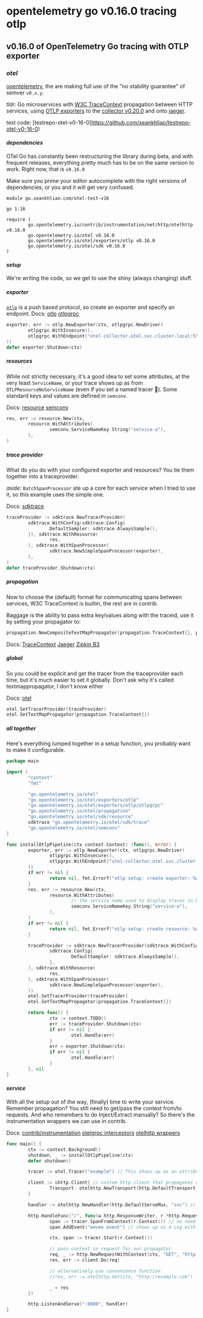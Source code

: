 # opentelemetry go v0.16.0 tracing otlp

## v0.16.0 of OpenTelemetry Go tracing with OTLP exporter


### _otel_

[opentelemetry](https://opentelemetry.io/),
the are making full use of the "no stability guarantee" of semver `v0.x.y`.

_tldr:_ Go microservices with
[W3C TraceContext](https://pkg.go.dev/go.opentelemetry.io/otel/propagation#TraceContext)
propagation between HTTP services,
using [OTLP exporters](https://pkg.go.dev/go.opentelemetry.io/otel/exporters/otlp#Exporter)
to the [collector v0.20.0](https://github.com/open-telemetry/opentelemetry-collector)
and onto [jaeger](https://www.jaegertracing.io/).

test code: [testrepo-otel-v0-16-0]https://github.com/seankhliao/testrepo-otel-v0-16-0)

#### _dependencies_

OTel Go has constantly been restructuring the library during beta,
and with frequent releases, everything pretty much has to be on the same version to work.
Right now, that is `v0.16.0`

Make sure you prime your editor autocomplete with the right versions of dependencies,
or you and it will get very confused.

```gomod
module go.seankhliao.com/otel-test-v16

go 1.16

require (
        go.opentelemetry.io/contrib/instrumentation/net/http/otelhttp v0.16.0
        go.opentelemetry.io/otel v0.16.0
        go.opentelemetry.io/otel/exporters/otlp v0.16.0
        go.opentelemetry.io/otel/sdk v0.16.0
)
```

#### _setup_

We're writing the code, so we get to use the shiny (always changing) stuff.

##### _exporter_

[`otlp`](https://github.com/open-telemetry/opentelemetry-specification/blob/main/specification/protocol/otlp.md)
is a push based protocol, so create an exporter and specify an endpoint. Docs:
[otlp](https://pkg.go.dev/go.opentelemetry.io/otel/exporters/otlp@v0.16.0)
[otlpgrpc](https://pkg.go.dev/go.opentelemetry.io/otel/exporters/otlp@v0.16.0/otlpgrpc)

```go
exporter, err := otlp.NewExporter(ctx, otlpgrpc.NewDriver(
        otlpgrpc.WithInsecure(),
        otlpgrpc.WithEndpoint("otel-collector.otel.svc.cluster.local:55680"),
))
defer exporter.Shutdown(ctx)
```

##### _resources_

While not strictly necessary, it's a good idea to set some attributes, at the very least `ServiceName`,
or your trace shows up as from `OTLPResourceNoServiceName` (even if you set a named tracer 🤷).
Some standard keys and values are defined in `semconv`.

Docs:
[resource](https://pkg.go.dev/go.opentelemetry.io/otel/sdk@v0.16.0/resource)
[semconv](https://pkg.go.dev/go.opentelemetry.io/otel@v0.16.0/semconv)

```go
res, err := resource.New(ctx,
        resource.WithAttributes(
                semconv.ServiceNameKey.String("service-a"),
        ),
)
```

##### _trace_ provider

What do you do with your configured exporter and resources?
You tie them together into a traceprovider.

_aside:_ `BatchSpanProcessor` ate up a core for each service when I tried to use it,
so this example uses the simple one.

Docs:
[sdktrace](https://pkg.go.dev/go.opentelemetry.io/otel/sdk@v0.16.0/trace)

```go
traceProvider := sdktrace.NewTracerProvider(
        sdktrace.WithConfig(sdktrace.Config{
                DefaultSampler: sdktrace.AlwaysSample(),
        }), sdktrace.WithResource(
                res,
        ), sdktrace.WithSpanProcessor(
                sdktrace.NewSimpleSpanProcessor(exporter),
        ),
)
defer traceProvider.Shutdown(ctx)
```

##### _propagation_

Now to choose the (default) format for communicating spans between services,
W3C TraceContext is builtin, the rest are in contrib.

Baggage is the ability to pass extra key/values along with the traceid,
use it by setting your propagator to:

```go
propagation.NewCompositeTextMapPropagator(propagation.TraceContext{}, propagation.Baggage{})
```

Docs:
[TraceContext](https://pkg.go.dev/go.opentelemetry.io/otel/propagation#TraceContext)
[Jaeger](https://pkg.go.dev/go.opentelemetry.io/contrib/propagators@v0.16.0/jaeger)
[Zipkin B3](https://pkg.go.dev/go.opentelemetry.io/contrib/propagators@v0.16.0/b3)

##### global

So you could be explicit and get the tracer from the traceprovider each time,
but it's much easier to set it globally. Don't ask why it's called textmappropagator,
I don't know either

Docs:
[otel](https://pkg.go.dev/go.opentelemetry.io/otel@v0.16.0)

```go
otel.SetTracerProvider(traceProvider)
otel.SetTextMapPropagator(propagation.TraceContext{})
```

##### _all_ together

Here's everything lumped together in a setup function,
you probably want to make it configurable.

```go
package main

import (
        "context"
        "fmt"

        "go.opentelemetry.io/otel"
        "go.opentelemetry.io/otel/exporters/otlp"
        "go.opentelemetry.io/otel/exporters/otlp/otlpgrpc"
        "go.opentelemetry.io/otel/propagation"
        "go.opentelemetry.io/otel/sdk/resource"
        sdktrace "go.opentelemetry.io/otel/sdk/trace"
        "go.opentelemetry.io/otel/semconv"
)

func installOtlpPipeline(ctx context.Context) (func(), error) {
        exporter, err := otlp.NewExporter(ctx, otlpgrpc.NewDriver(
                otlpgrpc.WithInsecure(),
                otlpgrpc.WithEndpoint("otel-collector.otel.svc.cluster.local:55680"),
        ))
        if err != nil {
                return nil, fmt.Errorf("otlp setup: create exporter: %w", err)
        }
        res, err := resource.New(ctx,
                resource.WithAttributes(
                        // the service name used to display traces in backends
                        semconv.ServiceNameKey.String("service-a"),
                ),
        )
        if err != nil {
                return nil, fmt.Errorf("otlp setup: create resource: %w", err)
        }

        traceProvider := sdktrace.NewTracerProvider(sdktrace.WithConfig(
                sdktrace.Config{
                        DefaultSampler: sdktrace.AlwaysSample(),
                },
        ), sdktrace.WithResource(
                res,
        ), sdktrace.WithSpanProcessor(
                sdktrace.NewSimpleSpanProcessor(exporter),
        ))
        otel.SetTracerProvider(traceProvider)
        otel.SetTextMapPropagator(propagation.TraceContext{})

        return func() {
                ctx := context.TODO()
                err := traceProvider.Shutdown(ctx)
                if err != nil {
                        otel.Handle(err)
                }
                err = exporter.Shutdown(ctx)
                if err != nil {
                        otel.Handle(err)
                }
        }, nil
}
```

#### _service_

With all the setup out of the way,
(finally) time to write your service.
Remember propagation? You still need to get/pass the context from/to requests.
And who remembers to do Inject/Extract manually?
So there's the instrumentation wrappers we can use in contrib.

Docs:
[contrib/instrumentation](https://pkg.go.dev/go.opentelemetry.io/contrib@v0.16.0)
[otelgrpc interceptors](https://pkg.go.dev/go.opentelemetry.io/contrib/instrumentation/google.golang.org/grpc/otelgrpc)
[otelhttp wrappers](https://pkg.go.dev/go.opentelemetry.io/contrib/instrumentation/net/http/otelhttp)

```go
func main() {
        ctx := context.Background()
        shutdown, _ := installOtlpPipeline(ctx)
        defer shutdown()

        tracer := otel.Tracer("example") // This shows up as an attribute called otlp.instrumentation.library.name

        client := &http.Client{ // custom http client that propagates using the global propagator
                Transport: otelhttp.NewTransport(http.DefaultTransport),
        }

        handler := otelhttp.NewHandler(http.DefaultServeMux, "svc") // shows up as http.server_name

        http.HandleFunc("/", func(w http.ResponseWriter, r *http.Request) {
                span := tracer.SpanFromContext(r.Context()) // no need to start a new context as one is started by the otelhttp handler
                span.AddEvent("eevee event") // shows up as a Log with: message = eevee event

                ctx, span := tracer.Start(r.Context())

                // pass context in request for our propagator
                req, _ := http.NewRequestWithContext(ctx, "GET", "http://example.com", nil)
                res, err := client.Do(req)

                // alternatively use convenience function
                //res, err := otelhttp.Get(ctx, "http://example.com")

                _ = res
        })

        http.ListenAndServe(":8080", handler)
}
```
